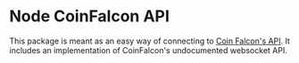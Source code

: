 # Node CoinFalcon API

This package is meant as an easy way of connecting to [Coin Falcon's API](https://docs.coinfalcon.com). It includes an implementation of CoinFalcon's undocumented websocket API.
